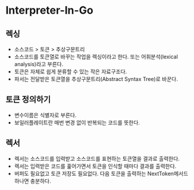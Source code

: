# Interpreter-In-Go

## 렉싱

- 소스코드 > 토큰 > 추상구문트리
- 소스코드를 토큰열로 바꾸는 작업을 렉싱이라고 한다. 또는 어휘분석(lexical analysis)라고 부른다.
- 토큰은 자체로 쉽게 분류할 수 있는 작은 자료구조다.
- 파서는 전달받은 토큰열을 추상구문트리(Abstract Syntax Tree)로 바꾼다.

## 토큰 정의하기

- 변수이름은 식별자로 부른다.
- 보일러플레이트란 매번 변경 없이 반복되는 코드를 뜻한다.

## 렉서

- 렉서는 소스코드를 입력받고 소스코드를 표현하는 토큰열을 결과로 출력한다.
- 렉서는 입력받은 코드를 훑어가면서 토큰을 인식할 때마다 결과를 출력한다.
- 버퍼도 필요없고 토큰 저장도 필요없다. 다음 토큰을 출력하는 NextToken메서드 하나면 충분하다.

